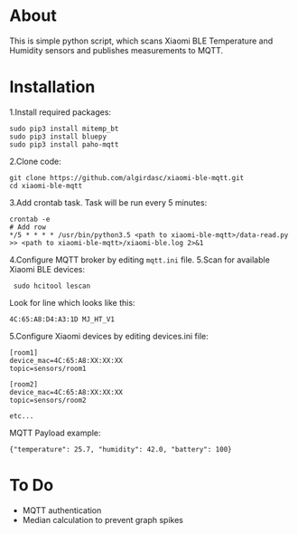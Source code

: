# About
This is simple python script, which scans Xiaomi BLE Temperature and Humidity sensors and publishes measurements to MQTT. 
# Installation
1.Install required packages:

    sudo pip3 install mitemp_bt
    sudo pip3 install bluepy
    sudo pip3 install paho-mqtt

2.Clone code:

    git clone https://github.com/algirdasc/xiaomi-ble-mqtt.git
    cd xiaomi-ble-mqtt
3.Add crontab task. Task will be run every 5 minutes:

    crontab -e
	# Add row
	*/5 * * * * /usr/bin/python3.5 <path to xiaomi-ble-mqtt>/data-read.py >> <path to xiaomi-ble-mqtt>/xiaomi-ble.log 2>&1

4.Configure MQTT broker by editing `mqtt.ini` file.
5.Scan for available Xiaomi BLE devices:

     sudo hcitool lescan
Look for line which looks like this: 

    4C:65:A8:D4:A3:1D MJ_HT_V1

5.Configure Xiaomi devices by editing devices.ini file:

    [room1]
    device_mac=4C:65:A8:XX:XX:XX
    topic=sensors/room1
    
    [room2]
    device_mac=4C:65:A8:XX:XX:XX
    topic=sensors/room2
    
    etc...

MQTT Payload example:

    {"temperature": 25.7, "humidity": 42.0, "battery": 100}

# To Do

 - MQTT authentication
 - Median calculation to prevent graph spikes

